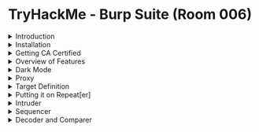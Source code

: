 #  TryHackMe - Burp Suite (Room 006)

<details><summary>Introduction</summary>
<p>

## Introduction

Burp Suite is widely regarded as the de facto tool to use when performing web app testing

</p>
</details>

<details><summary>Installation</summary>
<p>

## Installation

Burp Suite is already installed in Kali Linux. If installing Burp from scratch, download from [here](https://portswigger.net/burp/communitydownload)

Burp Suite also requires [Java JRE](https://www.java.com/en/download/) to run successfully

</p>
</details>

<details><summary>Getting CA Certified</summary>
<p>

## Getting CA Certified

Before using Burp, installation of a CA certificate is necessary as Burp acts as a proxy between your browser and sending it through the internet - this allows it to read and send HTTPS data

Download it from `http:://localhost:8080` while Burp is running and import it into Firefox via the settings

![](/Burp%20Suite/images/ca_certificate.png)

</p>
</details>

<details><summary>Overview of Features</summary>
<p>

## Overview of Features

Quick overview of each section:

* __Proxy__ - allows us to funnel traffic through Burp for further analysis
* __Target__ - how we set the scope of the project. Also used to effectively create a site map of the app
* __Intruder__ - powerful tool for everything from field fuzzing to credential stuffing and more
* __Repeater__ - allows us to repeat requests with or without modification.  Often used as a precursor to fuzzing with Intruder
* __Sequencer__ - analyzes the "randomness" present in parts of the app which are intended to be unpredictable. Commonly used for testing session cookies
* __Decoder__ - tool that allows us to perform various transforms on pieces of data. These transforms vary from decoding/encoding to various bases or URL encoding
* __Comparer__ - tool used to compare different responses or other pieces of data like site maps or proxy histories. Similiar to `diff` tool in Linux
* __Extender__ - allows us to add components such as tool integration, additional scan definitions and more
* __Scanner__ - automated web vulnerability scanner that can highlight areas of the app for further investigation. Not in community edition of Burp

</p>
</details>

<details><summary>Dark Mode</summary>
<p>

## Dark Mode

To use Dark Mode in Burp Suite, navigate to `User options` --> `Display` -->  `Look and feel` and choose the __Darcula__ mode

![](/Burp%20Suite/images/darcula.png)

</p>
</details>

<details><summary>Proxy</summary>
<p>

## Proxy

Proxy servers by definition allow us to relay our traffic through an alternative route to the internet. Done for educational filtering to accessing content region locked

Using a proxy for web pentesting allows us to view and modify traffic inline at a granular level

![](/Burp%20Suite/images/proxy.png)

By default Burp will be set to 'intercept' traffic:

* Requests will by default require our authorization to be sent
* We can modify our requests in-line similiar to what you might see in a MitM attack and then send them on
* Can drop requests as well. Useful to see the request attempt after clicking a button or performing another action
* Can send requests to other tools like Repeater or Intruder for modification and manipulation to induce vulnerabilities

For more information about proxies, read [here](https://portswigger.net/burp/documentation/desktop/tools/proxy)

</p>
</details>

<details><summary>Target Definition</summary>
<p>

## Target Definition

![](/Burp%20Suite/images/target_definition.png)

The `Target` tab in Burp allows us to define the scope, view a site map and specify issue definitions

When starting a web app test, you will be provided a few things:

* The application URL
* A list of the different user roles within the app
* Various test accounts and associated credentials for those accounts
* A list of pieces/forms in the app which are out-of-scope for testing

From this information, we can start to build our scope within Burp. Typically done in a tiered approach wherein we work our way up from the lowest privileged account, browsing the site as a normal user would

Browsing normally to discover the full extent of the site is commonly referred to as the __happy path__

Following the creation of a site map, we can go through and start removing various items from the scope. These items typically fit one of these criteria:

* The item (page, form, etc) has been designated as out of scope
* Automated exploitation of the item would cause a huge mess
* Automated exploitation of the item would lead to damaging and potentially crashing the web app

</p>
</details>

<details><summary>Putting it on Repeat[er]</summary>
<p>

## Putting it on Repeat[er]

Repeater allows us to repeat requests. These requests can be re-issued as-is or with modifications. In contrast to Intruder, Repeater is typically used for the purposes of experimentation or more fine-tuned exploitation

![](/Burp%20Suite/images/repeater_header.png)

For more information on Repeater, click [here](https://portswigger.net/burp/documentation/desktop/tools/repeater)

</p>
</details>

<details><summary>Intruder</summary>
<p>

## Intruder

Intruder can be used from fuzzing to brute forcing. At its core, Intruder serves one purpose: automation

It is meant for repeat testing once a POC has been established

Some common uses are:

* Enunemerating identifiers such as usernames, cycling through predictable session/password recovery tokens, and attempting simple password guessing
* Harvesting useful data from user profiles or other pages of interest via grepping our responses
* Fuzzing for vulnerabilities such as SQL injection, XSS and file path traversal

![](/Burp%20Suite/images/intruder_header.png)

Intruder has [four](https://portswigger.net/burp/documentation/desktop/tools/intruder/positions) different attack types:

1. Sniper - the most popular attack type. Cycles through selected positions, putting the next available payload in each position in turn. Uses only one set of payloads
2. Battering ram - uses only one set of payloads. Puts every payload into every selected position
3. Pitchfork - allows us to use multiple payload sets and iterate through both payload sets simultaneously. If we selected two positions, we can provide a username and password payload list for example
4. Cluster Bomb - allows us to use multiple payload sets and iterate through all combinations of the payload lists we provide. If we selected two positions, we can provide a username and password payload list. Intruder then cycles through the combinations resulting in a total number of combinations equalling usernames * passwords

</p>
</details>

<details><summary>Sequencer</summary>
<p>

## Sequencer

![](/Burp%20Suite/images/sequencer.png)

Sequencer is a tool for analyzing the quality of randomness in an application's session tokens and other important data items that are otherwise intended to be unpredictable

Commonly analyzed items include:

* Session tokens
* Anti-CSRF (Cross-Site Request Forgery) Tokens
* Password reset tokens (sent with password resets that in theory uniquely tie user with their password reset requests)

For more information, check out Burp Suite [documentation](https://portswigger.net/burp/documentation/desktop/tools/sequencer)

</p>
</details>

<details><summary>Decoder and Comparer</summary>
<p>

## Decoder & Comparer

![](/Burp%20Suite/images/decoder.png)

Decoder is a tool that allows us to perform various transforms on pieces of data varying from decoding/encoding to various bases or URL encoding. We chain these transforms together and Decoder will automatically spawn an additional tier each time we select a decoder, encoder, or hash

Comparer is a tool used to compare different responses or other pieces of data such as site maps or proxy histories. Very similiar to the Linux tool `diff`

* When looking for username enumeration conditions, you can compare responses to failed logins using valid and invalid usernames, looking for subtle differences in responses
* When an Intruder attack has resulted in some very large responses with different lengths than the base response, you can compare these to quickly see where the differences lie
* When comparing the site maps or Proxy history entries generated by different types of users, you can compare pairs of similiar requests to see where the differences lie that give rise to different application behaviour. This may reveal possible access control issues in the application wherein lower privileged users can access pages they really shouldn't be able to
* When testing for blind SQL injection bugs using Boolean condition injection and other simiiar tests, you can compare two responses to see whether injecting different conditions has results in a relevant difference in responses

